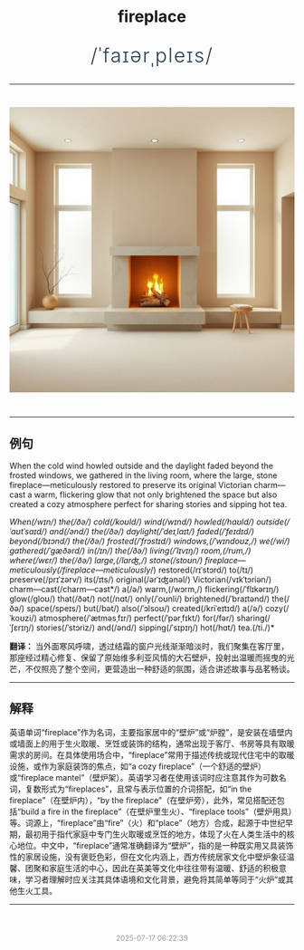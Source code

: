 <div align="center">

# fireplace

<div style="margin: 30px 0;">
<h1 style="font-size: 2.5em; font-weight: 300; letter-spacing: 2px; margin: 0; color: #2c3e50;">
/ˈfaɪərˌpleɪs/
</h1>
</div>

</div>

---

<div align="center" style="margin: 40px 0;">

![fireplace](images/fireplace.png)

</div>

---

## 例句

When the cold wind howled outside and the daylight faded beyond the frosted windows, we gathered in the living room, where the large, stone fireplace—meticulously restored to preserve its original Victorian charm—cast a warm, flickering glow that not only brightened the space but also created a cozy atmosphere perfect for sharing stories and sipping hot tea.

*When(/wɪn/) the(/ðə/) cold(/koʊld/) wind(/wɪnd/) howled(/haʊld/) outside(/ˈaʊtˈsaɪd/) and(/ənd/) the(/ðə/) daylight(/ˈdeɪˌlaɪt/) faded(/ˈfeɪdɪd/) beyond(/bɪɔnd/) the(/ðə/) frosted(/ˈfrɔstɪd/) windows,(/ˈwɪndoʊz,/) we(/wi/) gathered(/ˈgæðərd/) in(/ɪn/) the(/ðə/) living(/ˈlɪvɪŋ/) room,(/rum,/) where(/wɛr/) the(/ðə/) large,(/lɑrʤ,/) stone(/stoʊn/) fireplace—meticulously(/fireplace—meticulously*/) restored(/rɪˈstɔrd/) to(/tɪ/) preserve(/prɪˈzərv/) its(/ɪts/) original(/ərˈɪʤənəl/) Victorian(/vɪkˈtɔriən/) charm—cast(/charm—cast*/) a(/ə/) warm,(/wɔrm,/) flickering(/ˈflɪkərɪŋ/) glow(/gloʊ/) that(/ðət/) not(/nɑt/) only(/ˈoʊnli/) brightened(/ˈbraɪtənd/) the(/ðə/) space(/speɪs/) but(/bət/) also(/ˈɔlsoʊ/) created(/kriˈeɪtɪd/) a(/ə/) cozy(/ˈkoʊzi/) atmosphere(/ˈætməsˌfɪr/) perfect(/ˈpərˌfɪkt/) for(/fər/) sharing(/ˈʃɛrɪŋ/) stories(/ˈstɔriz/) and(/ənd/) sipping(/ˈsɪpɪŋ/) hot(/hɑt/) tea.(/ti./)*

**翻译：** 当外面寒风呼啸，透过结霜的窗户光线渐渐暗淡时，我们聚集在客厅里，那座经过精心修复、保留了原始维多利亚风情的大石壁炉，投射出温暖而摇曳的光芒，不仅照亮了整个空间，更营造出一种舒适的氛围，适合讲述故事与品茗畅谈。

---

## 解释

英语单词“fireplace”作为名词，主要指家居中的“壁炉”或“炉膛”，是安装在墙壁内或墙面上的用于生火取暖、烹饪或装饰的结构，通常出现于客厅、书房等具有取暖需求的房间。在具体使用场合中，“fireplace”常用于描述传统或现代住宅中的取暖设施，或作为家庭装饰的焦点，如“a cozy fireplace”（一个舒适的壁炉）或“fireplace mantel”（壁炉架）。英语学习者在使用该词时应注意其作为可数名词，复数形式为“fireplaces”，且常与表示位置的介词搭配，如“in the fireplace”（在壁炉内），“by the fireplace”（在壁炉旁），此外，常见搭配还包括“build a fire in the fireplace”（在壁炉里生火）、“fireplace tools”（壁炉用具）等。词源上，“fireplace”由“fire”（火）和“place”（地方）合成，起源于中世纪早期，最初用于指代家庭中专门生火取暖或烹饪的地方，体现了火在人类生活中的核心地位。中文中，“fireplace”通常准确翻译为“壁炉”，指的是一种既实用又具装饰性的家居设施，没有褒贬色彩，但在文化内涵上，西方传统居家文化中壁炉象征温馨、团聚和家庭生活的中心，因此在英美等文化中往往带有温暖、舒适的积极意味，学习者理解时应关注其具体语境和文化背景，避免将其简单等同于“火炉”或其他生火工具。


---

<div align="center" style="margin-top: 50px;">
<small style="color: #999; font-size: 0.9em;">2025-07-17 06:22:39</small>
</div>
